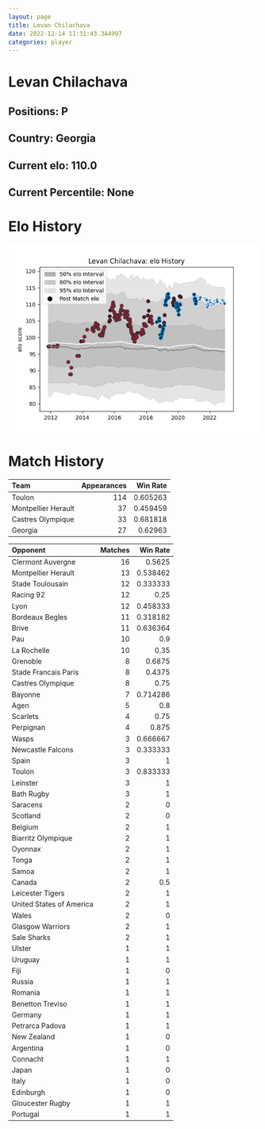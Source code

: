 ```yaml
---  
layout: page  
title: Levan Chilachava  
date: 2022-12-14 11:31:43.344997  
categories: player  
---
```

# Levan Chilachava

## Positions: P

## Country: Georgia

## Current elo: 110.0

## Current Percentile: None

# Elo History


![elo history](history_LevanChilachava.png)
# Match History


| Team                |   Appearances |   Win Rate |
|:--------------------|--------------:|-----------:|
| Toulon              |           114 |   0.605263 |
| Montpellier Herault |            37 |   0.459459 |
| Castres Olympique   |            33 |   0.681818 |
| Georgia             |            27 |   0.62963  |

| Opponent                 |   Matches |   Win Rate |
|:-------------------------|----------:|-----------:|
| Clermont Auvergne        |        16 |   0.5625   |
| Montpellier Herault      |        13 |   0.538462 |
| Stade Toulousain         |        12 |   0.333333 |
| Racing 92                |        12 |   0.25     |
| Lyon                     |        12 |   0.458333 |
| Bordeaux Begles          |        11 |   0.318182 |
| Brive                    |        11 |   0.636364 |
| Pau                      |        10 |   0.9      |
| La Rochelle              |        10 |   0.35     |
| Grenoble                 |         8 |   0.6875   |
| Stade Francais Paris     |         8 |   0.4375   |
| Castres Olympique        |         8 |   0.75     |
| Bayonne                  |         7 |   0.714286 |
| Agen                     |         5 |   0.8      |
| Scarlets                 |         4 |   0.75     |
| Perpignan                |         4 |   0.875    |
| Wasps                    |         3 |   0.666667 |
| Newcastle Falcons        |         3 |   0.333333 |
| Spain                    |         3 |   1        |
| Toulon                   |         3 |   0.833333 |
| Leinster                 |         3 |   1        |
| Bath Rugby               |         3 |   1        |
| Saracens                 |         2 |   0        |
| Scotland                 |         2 |   0        |
| Belgium                  |         2 |   1        |
| Biarritz Olympique       |         2 |   1        |
| Oyonnax                  |         2 |   1        |
| Tonga                    |         2 |   1        |
| Samoa                    |         2 |   1        |
| Canada                   |         2 |   0.5      |
| Leicester Tigers         |         2 |   1        |
| United States of America |         2 |   1        |
| Wales                    |         2 |   0        |
| Glasgow Warriors         |         2 |   1        |
| Sale Sharks              |         2 |   1        |
| Ulster                   |         1 |   1        |
| Uruguay                  |         1 |   1        |
| Fiji                     |         1 |   0        |
| Russia                   |         1 |   1        |
| Romania                  |         1 |   1        |
| Benetton Treviso         |         1 |   1        |
| Germany                  |         1 |   1        |
| Petrarca Padova          |         1 |   1        |
| New Zealand              |         1 |   0        |
| Argentina                |         1 |   0        |
| Connacht                 |         1 |   1        |
| Japan                    |         1 |   0        |
| Italy                    |         1 |   0        |
| Edinburgh                |         1 |   0        |
| Gloucester Rugby         |         1 |   1        |
| Portugal                 |         1 |   1        |